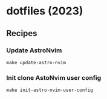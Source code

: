 # dotfiles (2023)

## Recipes

### Update AstroNvim
```
make update-astro-nvim
```

### Init clone AstoNvim user config
```
make init-astro-nvim-user-config
```

